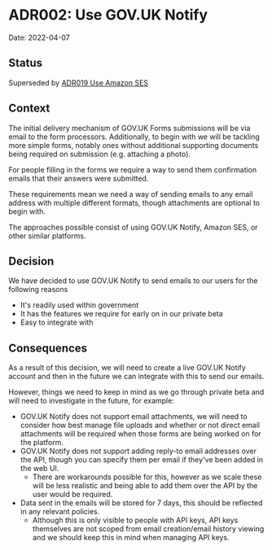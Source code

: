 # ADR002: Use GOV.UK Notify

Date: 2022-04-07

## Status

Superseded by [ADR019 Use Amazon SES](ADR019-use-amazon-ses.md)

## Context

The initial delivery mechanism of GOV.UK Forms submissions will be via email to the form processors. Additionally, to begin with we will be tackling more simple forms, notably ones without additional supporting documents being required on submission (e.g. attaching a photo).

For people filling in the forms we require a way to send them confirmation emails that their answers were submitted.

These requirements mean we need a way of sending emails to any email address with multiple different formats, though attachments are optional to begin with.

The approaches possible consist of using GOV.UK Notify, Amazon SES, or other similar platforms.

## Decision

We have decided to use GOV.UK Notify to send emails to our users for the following reasons
- It's readily used within government
- It has the features we require for early on in our private beta
- Easy to integrate with

## Consequences

As a result of this decision, we will need to create a live GOV.UK Notify account and then in the future we can integrate with this to send our emails.

However, things we need to keep in mind as we go through private beta and will need to investigate in the future, for example:

- GOV.UK Notify does not support email attachments, we will need to consider how best manage file uploads and whether or not direct email attachments will be required when those forms are being worked on for the platform.
- GOV.UK Notify does not support adding reply-to email addresses over the API, though you can specify them per email if they've been added in the web UI.
  - There are workarounds possible for this, however as we scale these will be less realistic and being able to add them over the API by the user would be required.
- Data sent in the emails will be stored for 7 days, this should be reflected in any relevant policies.
  - Although this is only visible to people with API keys, API keys themselves are not scoped from email creation/email history viewing and we should keep this in mind when managing API keys.
